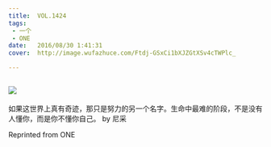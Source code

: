 ```yaml
---
title:	VOL.1424
tags:
 - 一个
 - ONE
date:	2016/08/30 1:41:31
cover:	http://image.wufazhuce.com/Ftdj-GSxCi1bXJZGtXSv4cTWPlc_

---
```

![](http://image.wufazhuce.com/Ftdj-GSxCi1bXJZGtXSv4cTWPlc_)
---

如果这世界上真有奇迹，那只是努力的另一个名字。生命中最难的阶段，不是没有人懂你，而是你不懂你自己。 by 尼采
 
Reprinted from ONE
